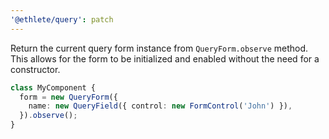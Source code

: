 ```yaml
---
'@ethlete/query': patch
---
```


Return the current query form instance from `QueryForm.observe` method. This allows for the form to be initialized and enabled without the need for a constructor.

```ts
class MyComponent {
  form = new QueryForm({
    name: new QueryField({ control: new FormControl('John') }),
  }).observe();
}
```
